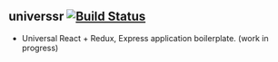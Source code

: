 ## universsr [![Build Status](https://travis-ci.org/borisding/universsr.svg?branch=master)](https://travis-ci.org/borisding/universsr)
- Universal React + Redux, Express application boilerplate. (work in progress)
